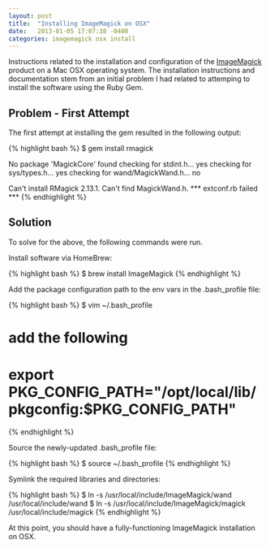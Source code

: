 ```yaml
---
layout: post
title:  "Installing ImageMagick on OSX"
date:   2013-01-05 17:07:38 -0400
categories: imagemagick osx install
---
```

Instructions related to the installation and configuration of the
[ImageMagick](http://www.imagemagick.org/script/index.php) product on a Mac OSX operating system. The installation
instructions and documentation stem from an initial problem I had related to attemping to install the software
using the Ruby Gem.

## Problem - First Attempt

The first attempt at installing the gem resulted in the following output:

{% highlight bash %}
$ gem install rmagick

No package 'MagickCore' found
checking for stdint.h... yes
checking for sys/types.h... yes
checking for wand/MagickWand.h... no

Can't install RMagick 2.13.1. Can't find MagickWand.h.
*** extconf.rb failed ***
{% endhighlight %}

## Solution

To solve for the above, the following commands were run.

Install software via HomeBrew:

{% highlight bash %}
$ brew install ImageMagick
{% endhighlight %}

Add the package configuration path to the env vars in the .bash_profile file:

{% highlight bash %}
$ vim ~/.bash_profile
# add the following
#   export PKG_CONFIG_PATH="/opt/local/lib/pkgconfig:$PKG_CONFIG_PATH"
{% endhighlight %}

Source the newly-updated .bash_profile file:

{% highlight bash %}
$ source ~/.bash_profile
{% endhighlight %}


Symlink the required libraries and directories:

{% highlight bash %}
$ ln -s /usr/local/include/ImageMagick/wand /usr/local/include/wand
$ ln -s /usr/local/include/ImageMagick/magick /usr/local/include/magick
{% endhighlight %}

At this point, you should have a fully-functioning ImageMagick installation on OSX.
